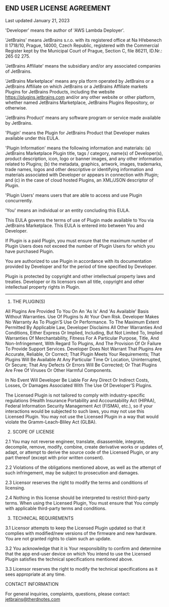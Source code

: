 ## END USER LICENSE AGREEMENT
Last updated January 21, 2023  

'Developer' means the author of 'AWS Lambda Deployer'.

'JetBrains' means JetBrains s.r.o. with its registered office at Na Hřebenech II 1718/10, Prague, 14000, Czech Republic, registered with the Commercial Register kept by the Municipal Court of Prague, Section C, file 86211, ID.Nr.: 265 02 275.

'JetBrains Affiliate' means the subsidiary and/or any associated companies of JetBrains.

'JetBrains Marketplace' means any pla   tform operated by JetBrains or a JetBrains Affiliate on which JetBrains or a JetBrains Affiliate markets Plugins for JetBrains Products, including the website https://plugins.jetbrains.com and/or any other website or other platform, whether named JetBrains Marketplace, JetBrains Plugins Repository, or otherwise.

'JetBrains Product' means any software program or service made available by JetBrains.

'Plugin' means the Plugin for JetBrains Product that Developer makes available under this EULA.

'Plugin Information' means the following information and materials: (a) JetBrains Marketplace Plugin title, tags / category, name(s) of Developer(s), product description, icon, logo or banner images, and any other information related to Plugins; (b) the metadata, graphics, artwork, images, trademarks, trade names, logos and other descriptive or identifying information and materials associated with Developer or appears in connection with Plugin; and (c) in the case of cloud hosted Plugins, an XML/JSON descriptor of Plugin.

'Plugin Users' means users that are able to access and use Plugin concurrently.

'You' means an individual or an entity concluding this EULA.

This EULA governs the terms of use of Plugin made available to You via JetBrains Marketplace. This EULA is entered into between You and Developer.

If Plugin is a paid Plugin, you must ensure that the maximum number of Plugin Users does not exceed the number of Plugin Users for which you have purchased Plugin.

You are authorized to use Plugin in accordance with its documentation provided by Developer and for the period of time specified by Developer.

Plugin is protected by copyright and other intellectual property laws and treaties. Developer or its licensors own all title, copyright and other intellectual property rights in Plugin.

---

1. THE PLUGIN(S)

All Plugins Are Provided To You On An 'As Is' And 'As Available' Basis Without Warranties. Use Of Plugins Is At Your Own Risk. Developer Makes No Warranty As To Plugin’S Use Or Performance. To The Maximum Extent Permitted By Applicable Law, Developer Disclaims All Other Warranties And Conditions, Either Express Or Implied, Including, But Not Limited To, Implied Warranties Of Merchantability, Fitness For A Particular Purpose, Title, And Non-Infringement, With Regard To Plugins, And The Provision Of Or Failure To Provide Support Services. Developer Does Not Warrant That Plugins Are Accurate, Reliable, Or Correct; That Plugin Meets Your Requirements; That Plugins Will Be Available At Any Particular Time Or Location, Uninterrupted, Or Secure; That Any Defects Or Errors Will Be Corrected; Or That Plugins Are Free Of Viruses Or Other Harmful Components.

In No Event Will Developer Be Liable For Any Direct Or Indirect Costs, Losses, Or Damages Associated With The Use Of Developer’S Plugins.

The Licensed Plugin is not tailored to comply with industry-specific regulations (Health Insurance Portability and Accountability Act (HIPAA), Federal Information Security Management Act (FISMA), etc.), so if your interactions would be subjected to such laws, you may not use this Licensed Plugin. You may not use the Licensed Plugin in a way that would violate the Gramm-Leach-Bliley Act (GLBA).

2. SCOPE OF LICENSE

2.1 You may not reverse engineer, translate, disassemble, integrate, decompile, remove, modify, combine, create derivative works or updates of, adapt, or attempt to derive the source code of the Licensed Plugin, or any part thereof (except with prior written consent).

2.2 Violations of the obligations mentioned above, as well as the attempt of such infringement, may be subject to prosecution and damages.

2.3 Licensor reserves the right to modify the terms and conditions of licensing.

2.4 Nothing in this license should be interpreted to restrict third-party terms. When using the Licensed Plugin, You must ensure that You comply with applicable third-party terms and conditions.

3. TECHNICAL REQUIREMENTS

3.1 Licensor attempts to keep the Licensed Plugin updated so that it complies with modified/new versions of the firmware and new hardware. You are not granted rights to claim such an update.

3.2 You acknowledge that it is Your responsibility to confirm and determine that the app end-user device on which You intend to use the Licensed Plugin satisfies the technical specifications mentioned above.

3.3 Licensor reserves the right to modify the technical specifications as it sees appropriate at any time.


CONTACT INFORMATION

For general inquiries, complaints, questions, please contact: jetbrains@therdnotes.com
